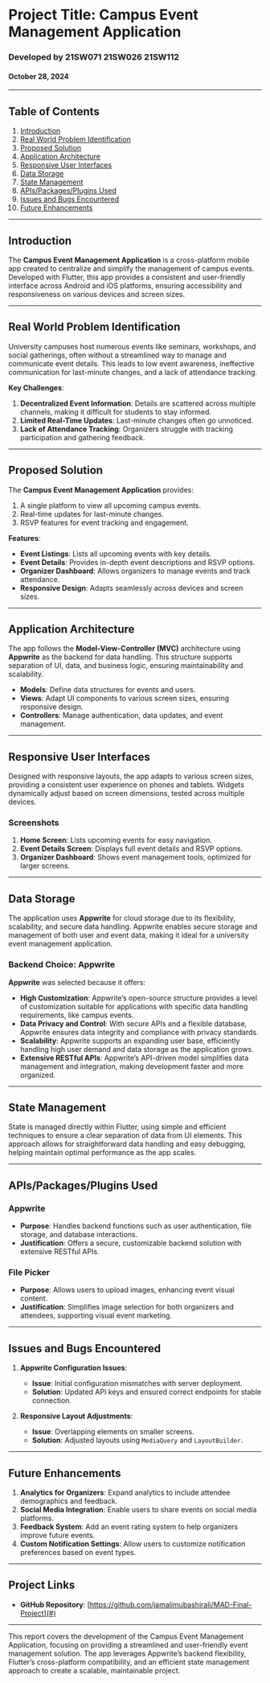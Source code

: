 # Project Title: Campus Event Management Application

### Developed by 21SW071 21SW026 21SW112
#### October 28, 2024

---

## Table of Contents
1. [Introduction](#introduction)
2. [Real World Problem Identification](#real-world-problem-identification)
3. [Proposed Solution](#proposed-solution)
4. [Application Architecture](#application-architecture)
5. [Responsive User Interfaces](#responsive-user-interfaces)
6. [Data Storage](#data-storage)
7. [State Management](#state-management)
8. [APIs/Packages/Plugins Used](#apispackagesplugins-used)
9. [Issues and Bugs Encountered](#issues-and-bugs-encountered)
10. [Future Enhancements](#future-enhancements)

---

## Introduction

The **Campus Event Management Application** is a cross-platform mobile app created to centralize and simplify the management of campus events. Developed with Flutter, this app provides a consistent and user-friendly interface across Android and iOS platforms, ensuring accessibility and responsiveness on various devices and screen sizes.

---

## Real World Problem Identification

University campuses host numerous events like seminars, workshops, and social gatherings, often without a streamlined way to manage and communicate event details. This leads to low event awareness, ineffective communication for last-minute changes, and a lack of attendance tracking.

**Key Challenges**:
1. **Decentralized Event Information**: Details are scattered across multiple channels, making it difficult for students to stay informed.
2. **Limited Real-Time Updates**: Last-minute changes often go unnoticed.
3. **Lack of Attendance Tracking**: Organizers struggle with tracking participation and gathering feedback.

---

## Proposed Solution

The **Campus Event Management Application** provides:
1. A single platform to view all upcoming campus events.
2. Real-time updates for last-minute changes.
3. RSVP features for event tracking and engagement.

**Features**:
- **Event Listings**: Lists all upcoming events with key details.
- **Event Details**: Provides in-depth event descriptions and RSVP options.
- **Organizer Dashboard**: Allows organizers to manage events and track attendance.
- **Responsive Design**: Adapts seamlessly across devices and screen sizes.

---

## Application Architecture

The app follows the **Model-View-Controller (MVC)** architecture using **Appwrite** as the backend for data handling. This structure supports separation of UI, data, and business logic, ensuring maintainability and scalability.

- **Models**: Define data structures for events and users.
- **Views**: Adapt UI components to various screen sizes, ensuring responsive design.
- **Controllers**: Manage authentication, data updates, and event management.

---

## Responsive User Interfaces

Designed with responsive layouts, the app adapts to various screen sizes, providing a consistent user experience on phones and tablets. Widgets dynamically adjust based on screen dimensions, tested across multiple devices.

### Screenshots

1. **Home Screen**: Lists upcoming events for easy navigation.
2. **Event Details Screen**: Displays full event details and RSVP options.
3. **Organizer Dashboard**: Shows event management tools, optimized for larger screens.


---

## Data Storage

The application uses **Appwrite** for cloud storage due to its flexibility, scalability, and secure data handling. Appwrite enables secure storage and management of both user and event data, making it ideal for a university event management application.

### Backend Choice: Appwrite

**Appwrite** was selected because it offers:
- **High Customization**: Appwrite’s open-source structure provides a level of customization suitable for applications with specific data handling requirements, like campus events.
- **Data Privacy and Control**: With secure APIs and a flexible database, Appwrite ensures data integrity and compliance with privacy standards.
- **Scalability**: Appwrite supports an expanding user base, efficiently handling high user demand and data storage as the application grows.
- **Extensive RESTful APIs**: Appwrite’s API-driven model simplifies data management and integration, making development faster and more organized.

---

## State Management

State is managed directly within Flutter, using simple and efficient techniques to ensure a clear separation of data from UI elements. This approach allows for straightforward data handling and easy debugging, helping maintain optimal performance as the app scales.

---

## APIs/Packages/Plugins Used

### Appwrite
   - **Purpose**: Handles backend functions such as user authentication, file storage, and database interactions.
   - **Justification**: Offers a secure, customizable backend solution with extensive RESTful APIs.

### File Picker
   - **Purpose**: Allows users to upload images, enhancing event visual content.
   - **Justification**: Simplifies image selection for both organizers and attendees, supporting visual event marketing.


---

## Issues and Bugs Encountered

1. **Appwrite Configuration Issues**:
   - **Issue**: Initial configuration mismatches with server deployment.
   - **Solution**: Updated API keys and ensured correct endpoints for stable connection.

2. **Responsive Layout Adjustments**:
   - **Issue**: Overlapping elements on smaller screens.
   - **Solution**: Adjusted layouts using `MediaQuery` and `LayoutBuilder`.


---

## Future Enhancements

1. **Analytics for Organizers**: Expand analytics to include attendee demographics and feedback.
2. **Social Media Integration**: Enable users to share events on social media platforms.
3. **Feedback System**: Add an event rating system to help organizers improve future events.
4. **Custom Notification Settings**: Allow users to customize notification preferences based on event types.

---

## Project Links

- **GitHub Repository**: [https://github.com/jamalimubashirali/MAD-Final-Project](#)

---

This report covers the development of the Campus Event Management Application, focusing on providing a streamlined and user-friendly event management solution. The app leverages Appwrite’s backend flexibility, Flutter’s cross-platform compatibility, and an efficient state management approach to create a scalable, maintainable project.
